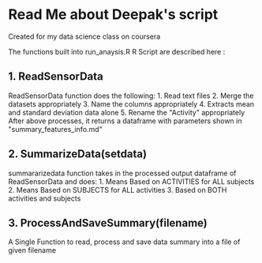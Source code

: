 # Read Me about Deepak's script

Created for my data science class on coursera

The functions built into run_anaysis.R R Script are described here :

## 1. ReadSensorData
ReadSensorData function does the following: 
    1. Read text files
    2. Merge the datasets appropriately
    3. Name the columns appropriately
    4. Extracts mean and standard deviation data alone
    5. Rename the "Activity" appropriately
After above processes, it returns a dataframe with parameters shown in "summary_features_info.md"

## 2. SummarizeData(setdata)
summararizedata function takes in the processed output dataframe of ReadSensorData and does:
    1. Means Based on ACTIVITIES for ALL subjects
    2. Means Based on SUBJECTS for ALL activities
    3. Based on BOTH activities and subjects
    
    
## 3. ProcessAndSaveSummary(filename)
A Single Function to read, process and save data summary into a file of given filename
